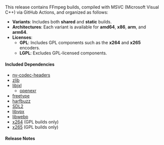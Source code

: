 This release contains FFmpeg builds, compiled with MSVC (Microsoft Visual C++) via GitHub Actions, and organized as follows:

- **Variants**: Includes both **shared** and **static** builds.
- **Architectures**: Each variant is available for **amd64**, **x86**, **arm**, and **arm64**.
- **Licenses**:
  - **GPL**: Includes GPL components such as the **x264** and **x265** encoders.
  - **LGPL**: Excludes GPL-licensed components.

#### Included Dependencies

- [nv-codec-headers](https://github.com/FFmpeg/nv-codec-headers.git)
- [zlib](https://github.com/madler/zlib.git)
- [libjxl](https://github.com/libjxl/libjxl.git)
  - [openexr](https://github.com/AcademySoftwareFoundation/openexr.git)
- [freetype](https://gitlab.freedesktop.org/freetype/freetype.git)
- [harfbuzz](https://github.com/harfbuzz/harfbuzz.git)
- [SDL2](https://github.com/libsdl-org/SDL.git)
- [libvpx](https://github.com/webmproject/libvpx.git)
- [libwebp](https://github.com/webmproject/libwebp.git)
- [x264](https://code.videolan.org/videolan/x264.git) (GPL builds only)
- [x265](https://bitbucket.org/multicoreware/x265_git.git) (GPL builds only)

#### Release Notes
